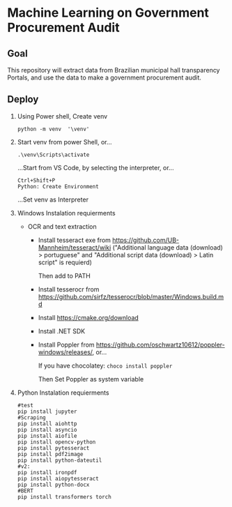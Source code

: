 # Machine Learning on Government Procurement Audit
## Goal
 This repository will extract data from Brazilian municipal hall transparency Portals, and use the data to make a government procurement audit.

## Deploy

1. Using Power shell, Create venv
    ```
    python -m venv  '\venv'
    ```

2. Start venv from power Shell, or...
    ```
    .\venv\Scripts\activate
    ```

    ...Start from VS Code, by selecting the interpreter, or...
    ```
    Ctrl+Shift+P
    Python: Create Environment 
    ```
    ...Set venv as Interpreter

3. Windows Instalation requierments
    * OCR and text extraction
        * Install tesseract exe from https://github.com/UB-Mannheim/tesseract/wiki ("Additional language data (download) > portuguese" and "Additional script data (download) > Latin script" is requierd)
            
            Then add to PATH
        * Install tesserocr from https://github.com/sirfz/tesserocr/blob/master/Windows.build.md
        * Install https://cmake.org/download
        * Install .NET SDK
        * Install Poppler from https://github.com/oschwartz10612/poppler-windows/releases/, or...
            
            If you have chocolatey: ```choco install poppler```
            
            Then Set Poppler as system variable
4. Python Instalation requierments
    ```
    #test
    pip install jupyter
    #Scraping
    pip install aiohttp
    pip install asyncio
    pip install aiofile
    pip install opencv-python
    pip install pytesseract
    pip install pdf2image
    pip install python-dateutil
    #v2:
    pip install ironpdf 
    pip install aiopytesseract
    pip install python-docx 
    #BERT
    pip install transformers torch
    ```

